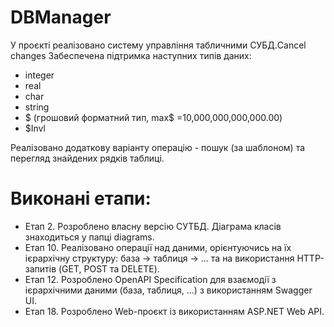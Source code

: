 # DBManager
 У проєкті реалізовано систему управління табличними СУБД.Cancel changes
Забеспечена підтримка наступних типів даних:
- integer
- real
- char
- string
- $ (грошовий форматний тип, max$ =10,000,000,000,000.00)
- $Invl

Реалізовано додаткову варіанту операцію - пошук (за шаблоном) та перегляд знайдених рядкiв таблицi.
# Виконані етапи:
- Етап 2. Розроблено власну версію СУТБД. Діаграма класів знаходиться у папці diagrams.
- Етап 10. Реалізовано операції над даними, орієнтуючись на їх ієрархічну структуру: база -> таблиця -> ... та на використання HTTP-запитів (GET, POST та DELETE).
- Етап 12. Розроблено OpenAPI Specification для взаємодії з ієрархічними даними (база, таблиця, ...) з використанням Swagger UI.
- Етап 18. Розроблено Web-проєкт із використанням ASP.NET Web API.
